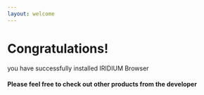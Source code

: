 ```yaml
---
layout: welcome
---
```


Congratulations!
===============

you have successfully installed IRIDIUM Browser

#### Please feel free to check out other products from the developer ####

